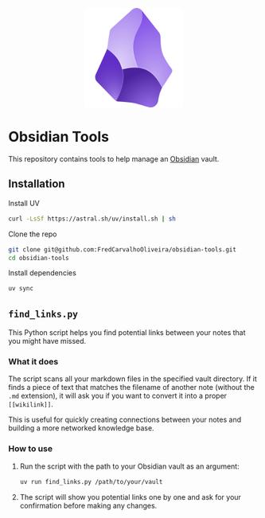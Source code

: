 
<p align="center">
  <img src="res/obsidian_logo.png" alt="Obsidian Logo" width="200"/>
</p>


# Obsidian Tools

This repository contains tools to help manage an [Obsidian](https://obsidian.md/) vault.


## Installation

Install UV
```bash
curl -LsSf https://astral.sh/uv/install.sh | sh
```

Clone the repo
```bash
git clone git@github.com:FredCarvalhoOliveira/obsidian-tools.git 
cd obsidian-tools
```

Install dependencies
```bash
uv sync
```




## `find_links.py`

This Python script helps you find potential links between your notes that you might have missed.

### What it does

The script scans all your markdown files in the specified vault directory. If it finds a piece of text that matches the filename of another note (without the `.md` extension), it will ask you if you want to convert it into a proper `[[wikilink]]`.

This is useful for quickly creating connections between your notes and building a more networked knowledge base.




### How to use
1.  Run the script with the path to your Obsidian vault as an argument:
    ```bash
    uv run find_links.py /path/to/your/vault
    ```
2.  The script will show you potential links one by one and ask for your confirmation before making any changes.
